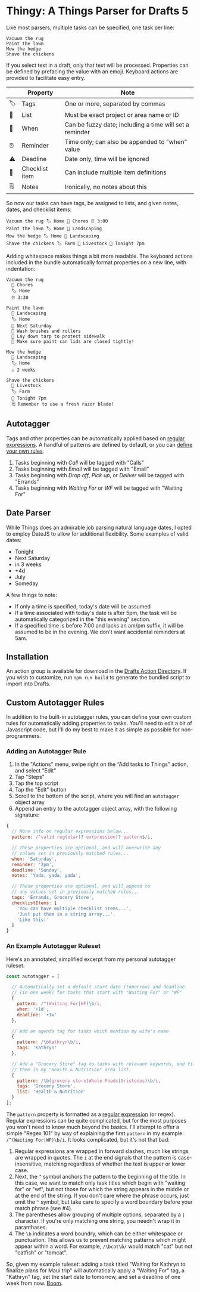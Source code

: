 # Thingy: A Things Parser for Drafts 5

Like most parsers, multiple tasks can be specified, one task per line:

```
Vacuum the rug
Paint the lawn
Mow the hedge
Shave the chickens
```

If you select text in a draft, only that text will be processed. Properties can
be defined by prefacing the value with an emoji. Keyboard actions are provided
to facilitate easy entry.

|    | Property       | Note                                                    |
|----|----------------|---------------------------------------------------------|
| 🏷 | Tags           | One or more, separated by commas                        |
| 📁 | List           | Must be exact project or area name or ID                |
| 📆 | When           | Can be fuzzy date; including a time will set a reminder |
| ⏰ | Reminder       | Time only; can also be appended to "when" value         |
| ⚠️ | Deadline       | Date only, time will be ignored                         |
| 🔘 | Checklist item | Can include multiple item definitions                   |
| 🗒 | Notes          | Ironically, no notes about this                         |

So now our tasks can have tags, be assigned to lists, and given notes, dates,
and checklist items:

```
Vacuum the rug 🏷 Home 📁 Chores ⏰ 3:00
Paint the lawn 🏷 Home 📁 Landscaping
Mow the hedge 🏷 Home 📁 Landscaping
Shave the chickens 🏷 Farm 📁 Livestock 📆 Tonight 7pm
```

Adding whitespace makes things a bit more readable. The keyboard actions
included in the bundle automatically format properties on a new line, with
indentation:

```
Vacuum the rug
  📁 Chores
  🏷 Home
  ⏰ 3:30

Paint the lawn
  📁 Landscaping
  🏷 Home
  📆 Next Saturday
  🔘 Wash brushes and rollers
  🔘 Lay down tarp to protect sidewalk
  🔘 Make sure paint can lids are closed tightly!

Mow the hedge
  📁 Landscaping
  🏷 Home
  ⚠️ 2 weeks

Shave the chickens
  📁 Livestock
  🏷 Farm
  📆 Tonight 7pm
  🗒 Remember to use a fresh razor blade!
```

## Autotagger

Tags and other properties can be automatically applied based on [regular
expressions](http://codular.com/regex). A handful of patterns are defined
by default, or you can [define your own rules](#custom-autotagger-rules).

1. Tasks beginning with _Call_ will be tagged with "Calls"
2. Tasks beginning with _Email_ will be tagged with "Email"
3. Tasks beginning with _Drop off_, _Pick up_, or _Deliver_ will be tagged with "Errands"
4. Tasks beginning with _Waiting For_ or _WF_ will be tagged with "Waiting For"

## Date Parser

While Things does an admirable job parsing natural language dates, I opted to
employ DateJS to allow for additional flexibility. Some examples of valid dates:

- Tonight
- Next Saturday
- in 3 weeks
- +4d
- July
- Someday

A few things to note:

- If only a time is specified, today's date will be assumed
- If a time associated with today's date is after 5pm, the task will be
  automatically categorized in the "this evening" section.
- If a specified time is before 7:00 and lacks an am/pm suffix, it will
  be assumed to be in the evening. We don't want accidental reminders at 5am.

## Installation

An action group is available for download in the
[Drafts Action Directory](https://actions.getdrafts.com/g/1HG). If you wish to
customize, run `npm run build` to generate the bundled script to import into Drafts.

## Custom Autotagger Rules

In addition to the built-in autotagger rules, you can define your own custom
rules for automatically adding properties to tasks. You'll need to edit a bit
of Javascript code, but I'll do my best to make it as simple as possible for
non-programmers.

### Adding an Autotagger Rule

1. In the "Actions" menu, swipe right on the “Add tasks to Things” action, and
   select "Edit"
2. Tap "Steps"
3. Tap the top script
4. Tap the "Edit" button
5. Scroll to the bottom of the script, where you will find an `autotagger`
   object array
6. Append an entry to the autotagger object array, with the following signature:

```javascript
{
  // More info on regular expressions below...
  pattern: /^valid reg(ular)? ex(pression)? pattern$/i,

  // These properties are optional, and will overwrite any
  // values set in previously matched rules...
  when: 'Saturday',
  reminder: '2pm',
  deadline: 'Sunday',
  notes: 'Yada, yada, yada',

  // These properties are optional, and will append to
  // any values set in previously matched rules...
  tags: 'Errands, Grocery Store',
  checklistItems: [
    'You can have multiple checklist items...',
    'Just put them in a string array...',
    'Like this!'
  ]
}
```

### An Example Autotagger Ruleset

Here's an annotated, simplified excerpt from my personal autotagger ruleset.

```javascript
const autotagger = [

  // Automatically set a default start date (tomorrow) and deadline
  // (in one week) for tasks that start with "Waiting For" or "WF"
  {
    pattern: /^(Waiting For|WF)\b/i,
    when: '+1d',
    deadline: '+1w'
  },

  // Add an agenda tag for tasks which mention my wife's name
  {
    pattern: /\bKathryn\b/i,
    tags: 'Kathryn'
  },

  // Add a "Grocery Store" tag to tasks with relevant keywords, and file
  // them in my "Health & Nutrition" area list.
  {
    pattern: /\b(grocery store|Whole Foods|Gristedes)\b/i,
    tags: 'Grocery Store',
    list: 'Health & Nutrition'
  }
];
```

The `pattern` property is formatted as a
[regular expression](http://marvin.cs.uidaho.edu/Handouts/regex.html) (or regex).
Regular expressions can be quite complicated, but for the most purposes you
won't need to know much beyond the basics. I'll attempt to offer a simple
"Regex 101" by way of explaining the first `pattern` in my example:
`/^(Waiting For|WF)\b/i`. It looks complicated, but it's not that bad:

1. Regular expressions are wrapped in forward slashes, much like strings
   are wrapped in quotes. The `i` at the end signals that the pattern is
   case-insensitive, matching regardless of whether the text is upper or
   lower case.
2. Next, the `^` symbol anchors the pattern to the beginning of the title.
   In this case, we want to match only task titles which begin with "waiting for"
   or "wf", but not those for which the string appears in the middle or at the
	 end of the string. If you don't care where the phrase occurs, just
   omit the `^` symbol, but take care to specify a word boundary before your
	 match phrase (see #4).
3. The parentheses allow grouping of multiple options, separated by a `|`
   character. If you're only matching one string, you needn't wrap it in
   paranthases.
4. The `\b` indicates a word boundry, which can be either whitespace or
   punctuation. This allows us to prevent matching patterns which might
   appear within a word. For example, `/\bcat\b/` would match "cat" but
   not "catfish" or "tomcat".

So, given my example ruleset: adding a task titled "Waiting for Kathryn to
finalize plans for Maui trip" will automatically apply a "Waiting For" tag, a
"Kathryn" tag, set the start date to tomorrow, and set a deadline of one week
from now. [Boom](https://www.youtube.com/watch?v=Y38Sb3FOYmY).
